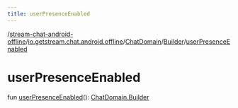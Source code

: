 ```yaml
---
title: userPresenceEnabled
---
```

/[stream-chat-android-offline](../../../index.md)/[io.getstream.chat.android.offline](../../index.md)/[ChatDomain](../index.md)/[Builder](index.md)/[userPresenceEnabled](userPresenceEnabled.md)  
  
  
  
# userPresenceEnabled  
fun [userPresenceEnabled](userPresenceEnabled.md)(): [ChatDomain.Builder](index.md)
